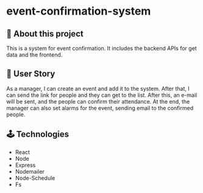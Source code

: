# event-confirmation-system
## 📙 About this project 
This is a system for event confirmation. It includes the backend APIs for get data and the frontend.

## 🧔 User Story 
As a manager, I can create an event and add it to the system. After that, I can send the link for people and they can get to the list. After this, an e-mail will be sent, and the people can confirm their attendance. At the end, the manager can also set alarms for the event, sending email to the confirmed people.

## 🕹️ Technologies 
- React
- Node
- Express
- Nodemailer
- Node-Schedule
- Fs
